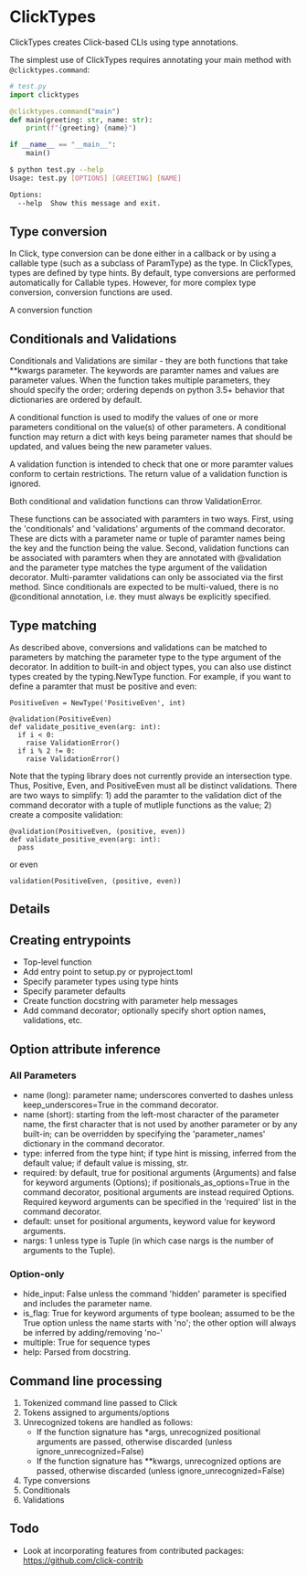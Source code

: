 # ClickTypes

ClickTypes creates Click-based CLIs using type annotations.

The simplest use of ClickTypes requires annotating your main method with `@clicktypes.command`:

```python
# test.py
import clicktypes

@clicktypes.command("main")
def main(greeting: str, name: str):
    print(f"{greeting} {name}")

if __name__ == "__main__":
    main()
```

```bash
$ python test.py --help
Usage: test.py [OPTIONS] [GREETING] [NAME]

Options:
  --help  Show this message and exit.
```

## Type conversion

In Click, type conversion can be done either in a callback or by using a callable type (such as a subclass of ParamType) as the type. In ClickTypes, types are defined by type hints. By default, type conversions are performed automatically for Callable types. However, for more complex type conversion, conversion functions are used.

A conversion function

## Conditionals and Validations

Conditionals and Validations are similar - they are both functions that take **kwargs parameter. The keywords are paramter names and values are parameter values. When the function takes multiple parameters, they should specify the order; ordering depends on python 3.5+ behavior that dictionaries are ordered by default.

A conditional function is used to modify the values of one or more parameters conditional on the value(s) of other parameters. A conditional function may return a dict with keys being parameter names that should be updated, and values being the new parameter values.

A validation function is intended to check that one or more paramter values conform to certain restrictions. The return value of a validation function is ignored.

Both conditional and validation functions can throw ValidationError.

These functions can be associated with paramters in two ways. First, using the 'conditionals' and 'validations' arguments of the command decorator. These are dicts with a parameter name or tuple of paramter names being the key and the function being the value. Second, validation functions can be associated with paramters when they are annotated with @validation and the parameter type matches the type argument of the validation decorator. Multi-paramter validations can only be associated via the first method. Since conditionals are expected to be multi-valued, there is no @conditional annotation, i.e. they must always be explicitly specified.

## Type matching

As described above, conversions and validations can be matched to parameters by matching the parameter type to the type argument of the decorator. In addition to built-in and object types, you can also use distinct types created by the typing.NewType function. For example, if you want to define a paramter that must be positive and even:

```
PositiveEven = NewType('PositiveEven', int)

@validation(PositiveEven)
def validate_positive_even(arg: int):
  if i < 0:
    raise ValidationError()
  if i % 2 != 0:
    raise ValidationError()
```

Note that the typing library does not currently provide an intersection type. Thus, Positive, Even, and PositiveEven must all be distinct validations. There are two ways to simplify: 1) add the paramter to the validation dict of the command decorator with a tuple of mutliple functions as the value; 2) create a composite validation:

```
@validation(PositiveEven, (positive, even))
def validate_positive_even(arg: int):
  pass
```

or even

```
validation(PositiveEven, (positive, even))
```


## Details


## Creating entrypoints

* Top-level function
* Add entry point to setup.py or pyproject.toml
* Specify parameter types using type hints
* Specify parameter defaults
* Create function docstring with parameter help messages
* Add command decorator; optionally specify short option names,
  validations, etc.

## Option attribute inference

### All Parameters

* name (long): parameter name; underscores converted to dashes unless keep_underscores=True in the command decorator.
* name (short): starting from the left-most character of the parameter name, the first character that is not used by another parameter or by any built-in; can be overridden by specifying the 'parameter_names' dictionary in the command decorator.
* type: inferred from the type hint; if type hint is missing, inferred from the default value; if default value is missing, str.
* required: by default, true for positional arguments (Arguments) and false for keyword arguments (Options); if positionals_as_options=True in the command decorator, positional arguments are instead required Options. Required keyword arguments can be specified in the 'required' list in the command decorator.
* default: unset for positional arguments, keyword value for keyword arguments.
* nargs: 1 unless type is Tuple (in which case nargs is the number of arguments to the Tuple).

### Option-only

* hide_input: False unless the command 'hidden' parameter is specified and includes the parameter name.
* is_flag: True for keyword arguments of type boolean; assumed to be the True option unless the name starts with 'no'; the other option will always be inferred by adding/removing 'no-'
* multiple: True for sequence types
* help: Parsed from docstring.

## Command line processing

1. Tokenized command line passed to Click
2. Tokens assigned to arguments/options
3. Unrecognized tokens are handled as follows:
   * If the function signature has *args, unrecognized positional arguments are passed, otherwise discarded (unless ignore_unrecognized=False)
   * If the function signature has **kwargs, unrecognized options are passed, otherwise discarded (unless ignore_unrecognized=False)
4. Type conversions
5. Conditionals
6. Validations

## Todo

* Look at incorporating features from contributed packages: https://github.com/click-contrib